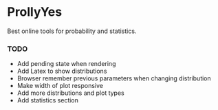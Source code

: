 # ProllyYes

Best online tools for probability and statistics.

### TODO
- Add pending state when rendering
- Add Latex to show distributions
- Browser remember previous parameters when changing distribution
- Make width of plot responsive
- Add more distributions and plot types
- Add statistics section